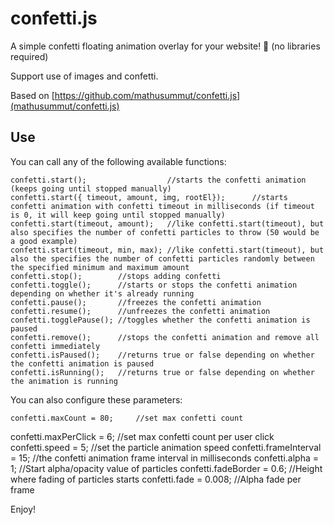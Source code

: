 # confetti.js

A simple confetti floating animation overlay for your website! 🙂 (no libraries required)

Support use of images and confetti.

Based on [https://github.com/mathusummut/confetti.js](mathusummut/confetti.js)

## Use

You can call any of the following available functions:

    confetti.start();                  //starts the confetti animation (keeps going until stopped manually)
    confetti.start({ timeout, amount, img, rootEl});      //starts confetti animation with confetti timeout in milliseconds (if timeout is 0, it will keep going until stopped manually)
    confetti.start(timeout, amount);   //like confetti.start(timeout), but also specifies the number of confetti particles to throw (50 would be a good example)
    confetti.start(timeout, min, max); //like confetti.start(timeout), but also the specifies the number of confetti particles randomly between the specified minimum and maximum amount
    confetti.stop();        //stops adding confetti
    confetti.toggle();      //starts or stops the confetti animation depending on whether it's already running
    confetti.pause();       //freezes the confetti animation
    confetti.resume();      //unfreezes the confetti animation
    confetti.togglePause(); //toggles whether the confetti animation is paused
    confetti.remove();      //stops the confetti animation and remove all confetti immediately
    confetti.isPaused();    //returns true or false depending on whether the confetti animation is paused
    confetti.isRunning();   //returns true or false depending on whether the animation is running

You can also configure these parameters:

    confetti.maxCount = 80;     //set max confetti count

confetti.maxPerClick = 6; //set max confetti count per user click
confetti.speed = 5; //set the particle animation speed
confetti.frameInterval = 15; //the confetti animation frame interval in milliseconds
confetti.alpha = 1; //Start alpha/opacity value of particles
confetti.fadeBorder = 0.6; //Height where fading of particles starts
confetti.fade = 0.008; //Alpha fade per frame

Enjoy!
